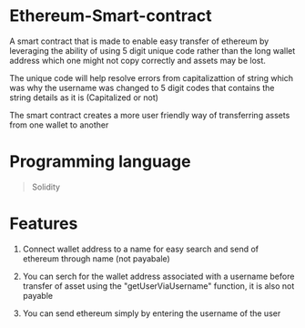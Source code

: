 # Ethereum-Smart-contract
A smart contract that is made to enable easy transfer of ethereum by leveraging the ability of using 5 digit unique code rather than the long wallet address which one might not copy correctly and assets may be lost.

The unique code will help resolve errors from capitalizattion of string which was why the username was changed to 5 digit codes that contains the string details as it is (Capitalized or not)

The smart contract creates a more user friendly way of transferring assets from one wallet to another

# Programming language 
> Solidity

# Features
1. Connect wallet address to a name for easy search and send of ethereum through name (not payabale)

2. You can serch for the wallet address associated with a username before transfer of asset using the "getUserViaUsername" function, it is also not payable

3. You can send ethereum simply by entering the username of the user


